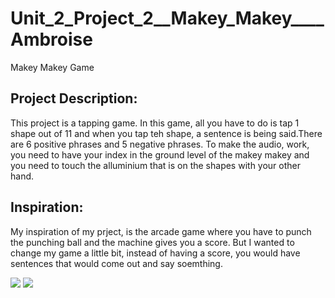 # Unit_2_Project_2__Makey_Makey____Ambroise
Makey Makey Game

<h2> Project Description: </h2>
<p> This project is a tapping game. In this game, all you have to do is tap 1 shape out of 11 and when you tap teh shape, a sentence is 
being said.There are 6 positive phrases and 5 negative phrases. To make the audio, work, you need to have your index in the ground level
of the makey makey and you need to touch the alluminium that is on the shapes with your other hand.</p>

<h2> Inspiration: </h2>
<p> My inspiration of my prject, is the arcade game where you have to punch the punching ball and the machine gives you a score. But I
wanted to change my game a little bit, instead of having a score, you would have sentences that would come out and say soemthing.</p>

<img src = "http://imgur.com/a/kfIw0">
<img src = "http://imgur.com/a/zRd8n">
